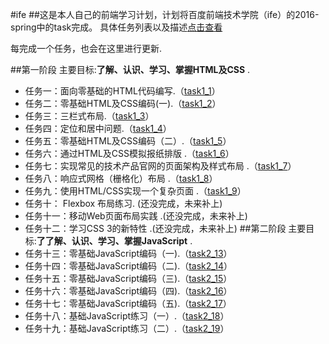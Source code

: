 #ife
##这是本人自己的前端学习计划，计划将百度前端技术学院（ife）的2016-spring中的task完成。
具体任务列表以及描述[点击查看](http://ife.baidu.com/task/all "http://ife.baidu.com/task/all")

每完成一个任务，也会在这里进行更新.

##第一阶段
主要目标:**了解、认识、学习、掌握HTML及CSS** .
 - 任务一：面向零基础的HTML代码编写.（[task1_1](https://github.com/yaowen369/ife/tree/master/2016_spring/task1_1 "yaowen369/ife/tree/master/2016_spring/task1_1")）
 - 任务二：零基础HTML及CSS编码(一).（[task1_2](https://github.com/yaowen369/ife/tree/master/2016_spring/task1_2 "yaowen369/ife/tree/master/2016_spring/task1_2")）
 - 任务三：三栏式布局.（[task1_3](https://github.com/yaowen369/ife/tree/master/2016_spring/task1_3 "yaowen369/ife/tree/master/2016_spring/task1_3")）
 - 任务四：定位和居中问题.（[task1_4](https://github.com/yaowen369/ife/tree/master/2016_spring/task1_4 "yaowen369/ife/tree/master/2016_spring/task1_4")）
 - 任务五：零基础HTML及CSS编码（二）.（[task1_5](https://github.com/yaowen369/ife/tree/master/2016_spring/task1_5 "yaowen369/ife/tree/master/2016_spring/task1_5")）
 - 任务六：通过HTML及CSS模拟报纸排版 .（[task1_6](https://github.com/yaowen369/ife/tree/master/2016_spring/task1_6 "yaowen369/ife/tree/master/2016_spring/task1_6")）
 - 任务七：实现常见的技术产品官网的页面架构及样式布局 .（[task1_7](https://github.com/yaowen369/ife/tree/master/2016_spring/task1_7 "yaowen369/ife/tree/master/2016_spring/task1_7")）
 - 任务八：响应式网格（栅格化）布局 .（[task1_8](https://github.com/yaowen369/ife/tree/master/2016_spring/task1_8 "yaowen369/ife/tree/master/2016_spring/task1_8")）
 - 任务九：使用HTML/CSS实现一个复杂页面 .（[task1_9](https://github.com/yaowen369/ife/tree/master/2016_spring/task1_9 "yaowen369/ife/tree/master/2016_spring/task1_9")）
 - 任务十： Flexbox 布局练习. (还没完成，未来补上)
 - 任务十一：移动Web页面布局实践 .(还没完成，未来补上)
 - 任务十二：学习CSS 3的新特性 .(还没完成，未来补上)
##第二阶段
主要目标:**了了解、认识、学习、掌握JavaScript** .
 - 任务十三：零基础JavaScript编码（一).（[task2_13](https://github.com/yaowen369/ife/tree/master/2016_spring/task2_13 "yaowen369/ife/tree/master/2016_spring/task2_13")）
 - 任务十四：零基础JavaScript编码（二).（[task2_14](https://github.com/yaowen369/ife/tree/master/2016_spring/task2_14 "yaowen369/ife/tree/master/2016_spring/task2_14")）
 - 任务十五：零基础JavaScript编码（三).（[task2_15](https://github.com/yaowen369/ife/tree/master/2016_spring/task2_15 "yaowen369/ife/tree/master/2016_spring/task2_15")）
 - 任务十六：零基础JavaScript编码（四).（[task2_16](https://github.com/yaowen369/ife/tree/master/2016_spring/task2_16 "yaowen369/ife/tree/master/2016_spring/task2_16")）
 - 任务十七：零基础JavaScript编码（五).（[task2_17](https://github.com/yaowen369/ife/tree/master/2016_spring/task2_17 "yaowen369/ife/tree/master/2016_spring/task2_17")）
 - 任务十八：基础JavaScript练习（一）.（[task2_18](https://github.com/yaowen369/ife/tree/master/2016_spring/task2_18 "yaowen369/ife/tree/master/2016_spring/task2_18")）
 - 任务十九：基础JavaScript练习（二）.（[task2_19](https://github.com/yaowen369/ife/tree/master/2016_spring/task2_19 "yaowen369/ife/tree/master/2016_spring/task2_19")）